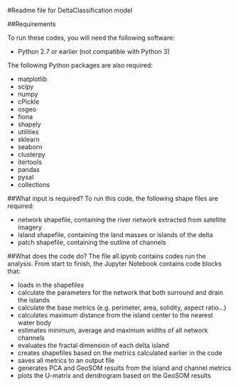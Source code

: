 #Readme file for DeltaClassification model

##Requirements

To run these codes, you will need the following software:
* Python 2.7 or earlier (not compatible with Python 3)

The following Python packages are also required:
* matplotlib
* scipy
* numpy
* cPickle
* osgeo
* fiona
* shapely
* utilities
* sklearn
* seaborn
* clusterpy
* itertools
* pandas
* pysal
* collections

##What input is required?
To run this code, the following shape files are required:
* network shapefile, containing the river network extracted from satellite imagery
* island shapefile, containing the land masses or islands of the delta
* patch shapefile, containing the outline of channels

##What does the code do?
The file all.ipynb contains codes run the analysis. From start to finish, the Jupyter Notebook contains code blocks that:
* loads in the shapefiles
* calculate the parameters for the network that both surround and drain the islands
* calculate the base metrics (e.g. perimeter, area, solidity, aspect ratio...)
* calculates maximum distance from the island center to the nearest water body
* estimates minimum, average and maximum widths of all network channels
* evaluates the fractal dimension of each delta island
* creates shapefiles based on the metrics calculated earlier in the code
* saves all metrics to an output file
* generates PCA and GeoSOM results from the island and channel metrics
* plots the U-matrix and dendrogram based on the GeoSOM results
